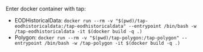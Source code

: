 Enter docker container with tap: 
- EODHistoricalData: `docker run --rm -v "$(pwd)/tap-eodhistoricaldata:/tap-eodhistoricaldata" --entrypoint /bin/bash -w /tap-eodhistoricaldata -it $(docker build -q .)`
- Polygon: `docker run --rm -v "$(pwd)/tap-polygon:/tap-polygon" --entrypoint /bin/bash -w /tap-polygon -it $(docker build -q .)`
